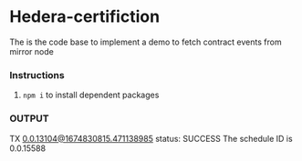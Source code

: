 # Hedera-certifiction

The is the code base to implement a demo to fetch contract events from mirror node

### Instructions

1. `npm i` to install dependent packages


### OUTPUT

TX 0.0.13104@1674830815.471138985 status: SUCCESS
The schedule ID is 0.0.15588